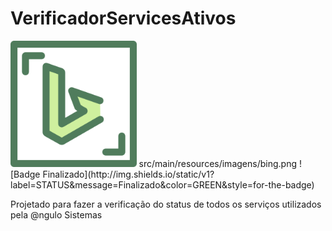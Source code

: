 # VerificadorServicesAtivos

<img src="https://github.com/JonathanAnguloSistemas/VerificadorServicesAtivos/blob/main/src/main/resources/imagens/bing.png" width="40%">
src/main/resources/imagens/bing.png
![Badge Finalizado](http://img.shields.io/static/v1?label=STATUS&message=Finalizado&color=GREEN&style=for-the-badge)

Projetado para fazer a verificação do status de todos os serviços utilizados pela @ngulo Sistemas
